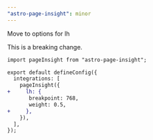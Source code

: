 ```yaml
---
"astro-page-insight": minor
---
```


Move to options for lh

This is a breaking change.

```diff
import pageInsight from "astro-page-insight";

export default defineConfig({
  integrations: [
    pageInsight({
+     lh: {
       breakpoint: 768,
       weight: 0.5,
+     },
    }),
  ],
});
```
